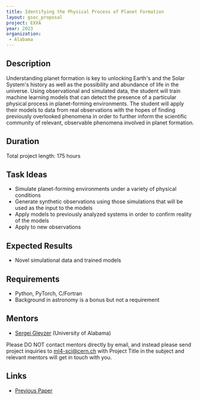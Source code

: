 ```yaml
---
title: Identifying the Physical Process of Planet Formation
layout: gsoc_proposal
project: EXXA
year: 2023
organization:
 - Alabama
---
```


## Description

Understanding planet formation is key to unlocking Earth's and the Solar System's history as well as the possibility and abundance of life in the universe. Using observational and simulated data, the student will train machine learning models that can detect the presence of a particular physical process in planet-forming environments. The student will apply their models to data from real observations with the hopes of finding previously overlooked phenomena in order to further inform the scientific community of relevant, observable phenomena involved in planet formation.

## Duration

Total project length: 175 hours

## Task Ideas

* Simulate planet-forming environments under a variety of physical conditions
* Generate synthetic observations using those simulations that will be used as the input to the models
* Apply models to previously analyzed systems in order to confirm reality of the models
* Apply to new observations

## Expected Results

* Novel simulational data and trained models

## Requirements

* Python, PyTorch, C/Fortran
* Background in astronomy is a bonus but not a requirement

## Mentors

* [Sergei Gleyzer](http://sergeigleyzer.com/) (University of Alabama)

Please DO NOT contact mentors directly by email, and instead please send project inquiries to [ml4-sci@cern.ch](mailto:ml4-sci@cern.ch) with Project Title in the subject and relevant mentors will get in touch with you. 


## Links

* [Previous Paper](https://iopscience.iop.org/article/10.3847/1538-4357/aca477)
